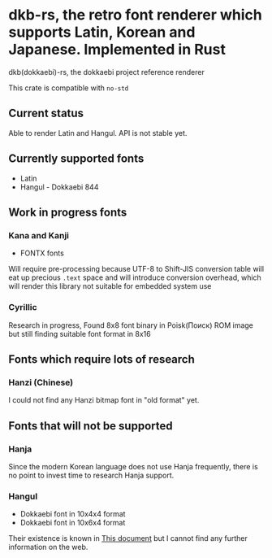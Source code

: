 # dkb-rs, the retro font renderer which supports Latin, Korean and Japanese. Implemented in Rust

dkb(dokkaebi)-rs, the dokkaebi project reference renderer

This crate is compatible with `no-std`

## Current status

Able to render Latin and Hangul. API is not stable yet.

## Currently supported fonts

* Latin
* Hangul - Dokkaebi 844

## Work in progress fonts
### Kana and Kanji

* FONTX fonts

Will require pre-processing because UTF-8 to Shift-JIS conversion table
will eat up precious `.text` space and will introduce conversion overhead,
which will render this library not suitable for embedded system use

### Cyrillic

Research in progress, Found 8x8 font binary in Poisk(Поиск) ROM image
but still finding suitable font format in 8x16

## Fonts which require lots of research

### Hanzi (Chinese)

I could not find any Hanzi bitmap font in "old format" yet.

## Fonts that will not be supported

### Hanja

Since the modern Korean language does not use Hanja frequently, there is
no point to invest time to research Hanja support.

### Hangul

* Dokkaebi font in 10x4x4 format
* Dokkaebi font in 10x6x4 format

Their existence is known in [This document](https://wiki.kldp.org/wiki.php/%C1%B6%C7%D5%B1%DB%B2%C3)
but I cannot find any further information on the web.
